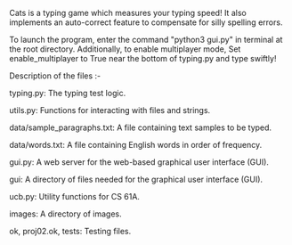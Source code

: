 Cats is a typing game which measures your typing speed! It also implements an auto-correct feature to compensate for silly spelling errors.

To launch the program, enter the command "python3 gui.py" in terminal at the root directory. Additionally, to enable multiplayer mode, Set enable_multiplayer to True near the bottom of typing.py and type swiftly!

Description of the files :- 

typing.py: The typing test logic.

utils.py: Functions for interacting with files and strings.

data/sample_paragraphs.txt: A file containing text samples to be typed.

data/words.txt: A file containing English words in order of frequency.

gui.py: A web server for the web-based graphical user interface (GUI).

gui: A directory of files needed for the graphical user interface (GUI).

ucb.py: Utility functions for CS 61A.

images: A directory of images.

ok, proj02.ok, tests: Testing files.
